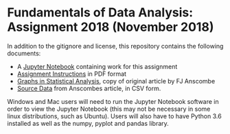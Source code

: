 # Fundamentals of Data Analysis: Assignment 2018 (November 2018)

In addition to the gitignore and license, this repository contains the following documents:

* A [Jupyter Notebook](https://github.com/davesheils/Anscombe/blob/master/Assignment%202018%20-%20Anscombe%20-%20David%20Sheils.ipynb) containing work for this assignment
* [Assignment Instructions](https://github.com/davesheils/Anscombe/blob/master/Fundamentals%20Data%20Analysis%20-%20assignment.pdf) in PDF format
* [Graphs in Statistical Analysis](https://github.com/davesheils/Anscombe/blob/master/Graphs%20in%20Statistical%20Analysis.pdf), copy of original article by FJ Anscombe
* [Source Data](https://github.com/davesheils/Anscombe/blob/master/Anscombe%20Datasets%201%20-%204.csv) from Anscombes article, in CSV form.

Windows and Mac users will need to run the Jupyter Notebook software in order to view the Jupyter Notebook (this may not be necessary in some linux distributions, such as Ubuntu). Users will also have to have Python 3.6 installed as well as the numpy, pyplot and pandas library.
